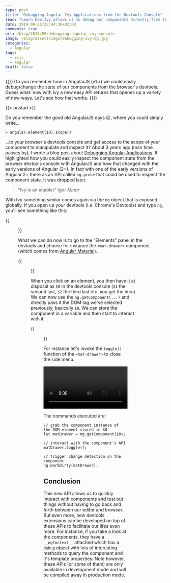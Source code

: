 ```yaml
---
type: post
title: "Debugging Angular Ivy Applications from the Devtools Console"
lead: "Learn how Ivy allows us to debug our components directly from the browser devtools"
date: 2019-09-25T22:44:36+02:00
comments: true
url: /blog/2019/09/debugging-angular-ivy-console
image: /blog/assets/imgs/debugging-ivy-bg.jpg
categories:
  - Angular
tags:
  - rxjs
  - angular
draft: false
---
```


{{<intro>}}
  Do you remember how in AngularJS (v1.x) we could easily debug/change the state of our components from the browser's devtools. Guess what: now with Ivy a new easy API returns that openes up a variety of new ways. Let's see how that works.
{{</intro>}}

<!--more-->

{{< postad >}}

Do you remember the good old AngularJS days :wink:, where you could simply write...

```
> angular.element($0).scope()
```

...to your browser's devtools console and get access to the scope of your component to manipulate and inspect it? About 3 years ago (man time passes by), I wrote a blog post about [Debugging Angular Applications](/blog/2016/02/debugging-angular2-console/). It highlighted how you could easily inspect the component state from the browser devtools console with AngularJS and how that changed with the early versions of Angular (2+). In fact with one of the early versions of Angular 2+ there as an API called `ng.probe` that could be used to inspect the component state. It was dropped later.

<blockquote class="emphasized">"Ivy is an enabler" <cite>Igor Minar</cite></blockquote>

With Ivy something similar comes again via the `ng` object that is exposed globally. If you open up your devtools (i.e. Chrome's Devtools) and type `ng`, you'll see something like this:

{{<figure url="/blog/assets/imgs/ivydebug-ng-api.png" size="full">}}

What we can do now is to go to the "Elements" panel in the devtools and choose for instance the `<mat-drawer>` component (which comes from [Angular Material](https://material.angular.io/components/sidenav/overview)).

{{<figure url="/blog/assets/imgs/ivydebug-select-item-inspect.png" size="full">}}

When you click on an element, you then have it at disposal as `$0` in the devtools console (`$1` the second last, `$2` the third last etc..you get the idea). We can now use the `ng.getComponent(...)` and directly pass it the DOM tag we've selected previously, basically `$0`. We can store the component in a variable and then start to interact with it.

{{<figure url="/blog/assets/imgs/ivydebug-matdrawer-instance.png" size="full">}}

For instance let's invoke the `toggle()` function of the `<mat-drawer>` to close the side menu.

<video width="100%" controls autoplay>
  <source src="/blog/assets/imgs/ivy-debug.mov" type="video/mp4">
</video>

The commands executed are:

```
// grab the component instance of the DOM element stored in $0
let matDrawer = ng.getComponent($0);

// interact with the component's API
matDrawer.toggle();

// trigger change detection on the component
ng.markDirty(matDrawer);
```

## Conclusion

This new API allows us to quickly interact with components and test out things without having to go back and forth between our editor and browser. But even more, new devtools extensions can be developed on top of these APIs to facilitate our lifes even more. For instance, if you take a look at the components, they have a `__ngContext__` attached which has a `debug` object with lots of interesting methods to query the component and it's template properties. Note however, these APIs (or some of them) are only available in development mode and will be compiled away in production mode.
